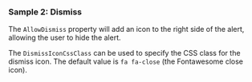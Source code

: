 ### Sample 2: Dismiss

The `AllowDismiss` property will add an icon to the right side of the alert, allowing the user to hide the alert.

The `DismissIconCssClass` can be used to specify the CSS class for the dismiss icon. The default value is `fa fa-close` (the Fontawesome close icon).